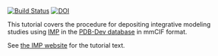 [![Build Status](https://travis-ci.org/salilab/imp_deposition_tutorial.svg?branch=develop)](https://travis-ci.org/salilab/imp_deposition_tutorial)
[![DOI](https://zenodo.org/badge/DOI/10.5281/zenodo.2598760.svg)](https://doi.org/10.5281/zenodo.2598760)

This tutorial covers the procedure for depositing integrative modeling
studies using [IMP](https://integrativemodeling.org/)
in the [PDB-Dev database](https://pdb-dev.wwpdb.org/) in mmCIF format.

See [the IMP website](https://integrativemodeling.org/tutorials/deposition/develop/)
for the tutorial text.
